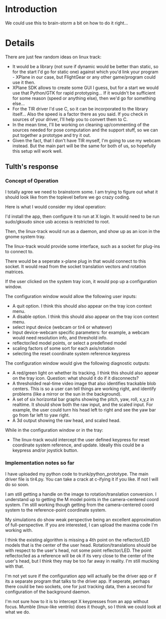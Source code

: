 # Introduction #

We could use this to brain-storm a bit on how to do it right...

# Details #

There are just few random ideas on linux track:
  * It would be a library (not sure if dynamic would be better than static, so for the start I'd go for static one) against which you'd link your program - XPlane in our case, but FlightGear or any other game/program could use it then.
  * XPlane SDK allows to create some GUI I guess, but for a start we would use that Python/GTK for rapid prototyping... If it wouldn't be sufficient for some reason (speed or anything else), then we'd go for something else...
  * For the TIR driver I'd use C, so it can be incorporated to the library itself... Also the speed is a factor there as you said. If you check in sources of your driver, I'll help you to convert them to C.
  * In the mean time, I'll be working on cleaning up/commenting of the sources needed for pose computation and the support stuff, so we can put together a prototype and try it out.
  * Given the fact, that I don't have TIR myself, I'm going to use my webcam instead. But the main part will be the same for both of us, so hopefully this setup will work well.

## Tulth's response ##

### Concept of Operation ###
I totally agree we need to brainstorm some.  I am trying to figure out what it should look like from the toplevel before we go crazy coding.

Here is what I would consider my ideal operation:

I'd install the app, then configure it to run at X login.  It would need to be run sudo/gksudo since usb access is restricted to root.

Then, the linux-track would run as a daemon, and show up as an icon in the gnome system tray.

The linux-track would provide some interface, such as a socket for plug-ins to connect to.

There would be a seperate x-plane plug in that would connect to this socket.  It would read from the socket translation vectors and rotation matrices.

If the user clicked on the system tray icon, it would pop up a configuration window.

The configuration window would allow the following user inputs:
  * A quit option.  I think this should also appear on the tray icon context menu.
  * A disable option.  I think this should also appear on the tray icon context menu.
  * select input device (webcam or tir4 or whatever)
  * Input device-webcam specific parameters: for example, a webcam would need resolution info, and threshold info.
  * reflector/led model points, or select a predefined model
  * scaling factors of some sort for each axis/rotation
  * selecting the reset coordinate system reference keypress

The configuration window would give the following diagnostic outputs:
  * A red/green light on whether its tracking.  I think this should also appear on the tray icon.  Question: what should it do if it disconnects?
  * A thresholded real-time video image that also identifies trackable blob centers.  This is so a user can tell things are working right, and identify problems (like a mirror or the sun in the background).
  * A set of six horizontal bar graphs showing the pitch, yaw, roll, x,y,z in realtime.  It should show both the raw input, and the scaled input.  For example, the user could turn his head left to right and see the yaw bar go from far left to yaw right.
  * A 3d output showing the raw head, and scaled head.

While in the configuration window or in the tray:
  * The linux-track would intercept the user defined keypress for reset coordinate system reference, and update.  Ideally this could be a keypress and/or joystick button.

### Implementation notes so far ###
I have uploaded my python code to trunk/python\_prototype.  The main driver file is tir4.py.  You can take a crack at c-ifying it if you like.  If not I will do so soon.

I am still getting a handle on the image to rotation/translation conversion.  I understand up to getting the M model points in the camera-centered coord system.  I'm still working though getting from the camera-centered coord system to the reference-point coordinate system.

My simulations do show weak perspective being an excellent approximation of full-perspective.  If you are interested, I can upload the maxima code I'm working with.

I think the existing algorithm is missing a 4th point on the reflector/LED models that is the center of the user head.  Rotation/translations should be with respect to the user's head, not some point reflector/LED.  The point reflector/led as a reference will be ok if its very close to the center of the user's head, but I think they may be too far away in reality.  I'm still mucking with that.

I'm not yet sure if the configuration app will actually be the driver app or if its a separate program that talks to the driver app.  If seperate, perhaps there could be two sockets, one for just tracking data, then a second for configuration of the background daemon.

I'm not sure how to it is to intercept X keypresses from an app without focus.  Mumble (linux-like ventrilo) does it though, so I think we could look at what we do.